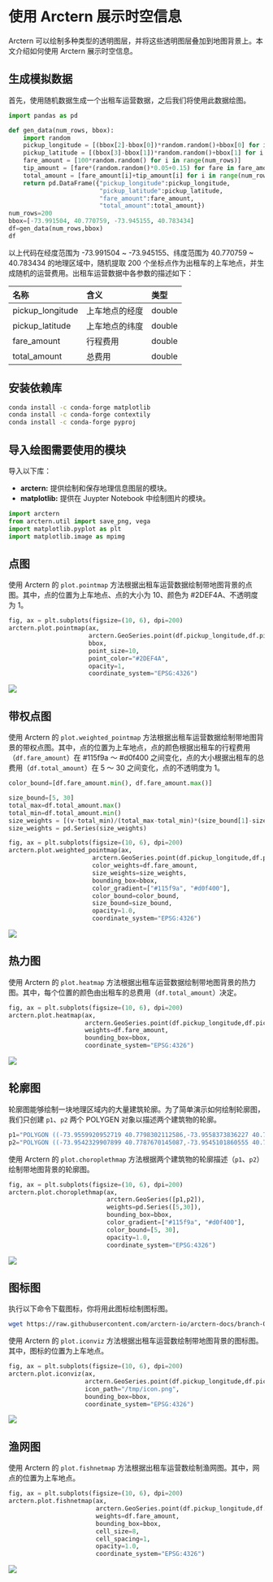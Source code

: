 # 使用 Arctern 展示时空信息

Arctern 可以绘制多种类型的透明图层，并将这些透明图层叠加到地图背景上。本文介绍如何使用 Arctern 展示时空信息。

## 生成模拟数据

首先，使用随机数据生成一个出租车运营数据，之后我们将使用此数据绘图。

```python
import pandas as pd

def gen_data(num_rows, bbox):
    import random
    pickup_longitude = [(bbox[2]-bbox[0])*random.random()+bbox[0] for i in range(num_rows)]
    pickup_latitude = [(bbox[3]-bbox[1])*random.random()+bbox[1] for i in range(num_rows)]
    fare_amount = [100*random.random() for i in range(num_rows)]
    tip_amount = [fare*(random.random()*0.05+0.15) for fare in fare_amount]
    total_amount = [fare_amount[i]+tip_amount[i] for i in range(num_rows)]
    return pd.DataFrame({"pickup_longitude":pickup_longitude,
                         "pickup_latitude":pickup_latitude,
                         "fare_amount":fare_amount,
                         "total_amount":total_amount})
num_rows=200
bbox=[-73.991504, 40.770759, -73.945155, 40.783434]
df=gen_data(num_rows,bbox)
df
```

以上代码在经度范围为 -73.991504 ~ -73.945155、纬度范围为 40.770759 ~ 40.783434 的地理区域中，随机提取 200 个坐标点作为出租车的上车地点，并生成随机的运营费用。出租车运营数据中各参数的描述如下：

| 名称                  | 含义                       | 类型   |
| :-------------------- | :------------------------- | :----- |
| pickup_longitude      | 上车地点的经度             | double |
| pickup_latitude       | 上车地点的纬度             | double |
| fare_amount           | 行程费用                   | double |
| total_amount          | 总费用                     | double |

## 安装依赖库

```bash
conda install -c conda-forge matplotlib
conda install -c conda-forge contextily
conda install -c conda-forge pyproj
```

## 导入绘图需要使用的模块

导入以下库：

* **arctern:** 提供绘制和保存地理信息图层的模块。
* **matplotlib:** 提供在 Juypter Notebook 中绘制图片的模块。

```python
import arctern
from arctern.util import save_png, vega
import matplotlib.pyplot as plt
import matplotlib.image as mpimg
```

## 点图

使用 Arctern 的 `plot.pointmap` 方法根据出租车运营数据绘制带地图背景的点图。其中，点的位置为上车地点、点的大小为 10、颜色为 #2DEF4A、不透明度为 1。

```python
fig, ax = plt.subplots(figsize=(10, 6), dpi=200)
arctern.plot.pointmap(ax, 
                      arctern.GeoSeries.point(df.pickup_longitude,df.pickup_latitude),
                      bbox,
                      point_size=10,
                      point_color="#2DEF4A",
                      opacity=1,
                      coordinate_system="EPSG:4326")
```

![](./img/output_8_0.png)

## 带权点图

使用 Arctern 的 `plot.weighted_pointmap` 方法根据出租车运营数据绘制带地图背景的带权点图。其中，点的位置为上车地点，点的颜色根据出租车的行程费用（`df.fare_amount`）在 #115f9a ～ #d0f400 之间变化，点的大小根据出租车的总费用（`df.total_amount`）在 5 ～ 30 之间变化，点的不透明度为 1。

```python
color_bound=[df.fare_amount.min(), df.fare_amount.max()]

size_bound=[5, 30]
total_max=df.total_amount.max()
total_min=df.total_amount.min()
size_weights = [(v-total_min)/(total_max-total_min)*(size_bound[1]-size_bound[0])+size_bound[0] for v in df.total_amount]
size_weights = pd.Series(size_weights)

fig, ax = plt.subplots(figsize=(10, 6), dpi=200)
arctern.plot.weighted_pointmap(ax, 
                       arctern.GeoSeries.point(df.pickup_longitude,df.pickup_latitude),
                       color_weights=df.fare_amount,
                       size_weights=size_weights,
                       bounding_box=bbox, 
                       color_gradient=["#115f9a", "#d0f400"], 
                       color_bound=color_bound, 
                       size_bound=size_bound, 
                       opacity=1.0, 
                       coordinate_system="EPSG:4326")
```

![](./img/output_12_0.png)

## 热力图

使用 Arctern 的 `plot.heatmap` 方法根据出租车运营数据绘制带地图背景的热力图。其中，每个位置的颜色由出租车的总费用（`df.total_amount`）决定。

```python
fig, ax = plt.subplots(figsize=(10, 6), dpi=200)
arctern.plot.heatmap(ax, 
                     arctern.GeoSeries.point(df.pickup_longitude,df.pickup_latitude),
                     weights=df.fare_amount, 
                     bounding_box=bbox, 
                     coordinate_system="EPSG:4326")
```

![](./img/output_16_0.png)

## 轮廓图

轮廓图能够绘制一块地理区域内的大量建筑轮廓。为了简单演示如何绘制轮廓图，我们只创建 `p1`、`p2` 两个 POLYGEN 对象以描述两个建筑物的轮廓。

```python
p1="POLYGON ((-73.9559920952719 40.7798302112586,-73.9558373836227 40.780041920447,-73.955817052153 40.7800697417696,-73.9561541507251 40.7802120850128,-73.9560310179165 40.780380581462,-73.9559809829928 40.7804490491413,-73.9554245436102 40.780214085171,-73.9552722050953 40.7801497573115,-73.9554553121101 40.7798991968954,-73.9556088484124 40.7796890996611,-73.955620419799 40.7796732651862,-73.9559015149432 40.7797919620232,-73.9559920952719 40.7798302112586))"
p2="POLYGON ((-73.9542329907899 40.7787670145087,-73.9545101860555 40.7783876598084,-73.9546846384315 40.778461320293,-73.9548206058685 40.7785187302746,-73.9549036921298 40.7785538112695,-73.9550251774329 40.7786051054324,-73.9550562469185 40.7786182243649,-73.9549683394669 40.7787385313679,-73.9547798956672 40.778996428053,-73.954779053804 40.7789975803655,-73.9545166590009 40.7788867891633,-73.9544446005066 40.7788563633454,-73.9542329907899 40.7787670145087))"
```

使用 Arctern 的 `plot.choroplethmap` 方法根据两个建筑物的轮廓描述（`p1`、`p2`）绘制带地图背景的轮廓图。

```python
fig, ax = plt.subplots(figsize=(10, 6), dpi=200)
arctern.plot.choroplethmap(ax, 
                           arctern.GeoSeries([p1,p2]),
                           weights=pd.Series([5,30]),
                           bounding_box=bbox, 
                           color_gradient=["#115f9a", "#d0f400"], 
                           color_bound=[5, 30], 
                           opacity=1.0, 
                           coordinate_system="EPSG:4326")
```

![](./img/output_20_0.png)

## 图标图

执行以下命令下载图标，你将用此图标绘制图标图。

```bash
wget https://raw.githubusercontent.com/arctern-io/arctern-docs/branch-0.2.x/img/icon/icon-viz.png -O /tmp/icon.png
```

使用 Arctern 的 `plot.iconviz` 方法根据出租车运营数绘制带地图背景的图标图。其中，图标的位置为上车地点。

```python
fig, ax = plt.subplots(figsize=(10, 6), dpi=200)
arctern.plot.iconviz(ax, 
                     arctern.GeoSeries.point(df.pickup_longitude,df.pickup_latitude),
                     icon_path="/tmp/icon.png", 
                     bounding_box=bbox,
                     coordinate_system="EPSG:4326")
```

![](./img/output_24_0.png)

## 渔网图

使用 Arctern 的 `plot.fishnetmap` 方法根据出租车运营数绘制渔网图。其中，网点的位置为上车地点。

```python
fig, ax = plt.subplots(figsize=(10, 6), dpi=200)
arctern.plot.fishnetmap(ax, 
                        arctern.GeoSeries.point(df.pickup_longitude,df.pickup_latitude),
                        weights=df.fare_amount, 
                        bounding_box=bbox, 
                        cell_size=8, 
                        cell_spacing=1, 
                        opacity=1.0, 
                        coordinate_system="EPSG:4326")
```

![](./img/output_28_0.png)